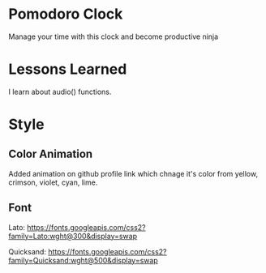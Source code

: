 # Pomodoro Clock

Manage your time with this clock and become productive ninja

# Lessons Learned

I learn about audio() functions.

# Style

## Color Animation

Added animation on github profile link which chnage it's color from yellow, crimson, violet, cyan, lime.

## Font

Lato: https://fonts.googleapis.com/css2?family=Lato:wght@300&display=swap

Quicksand: https://fonts.googleapis.com/css2?family=Quicksand:wght@500&display=swap
